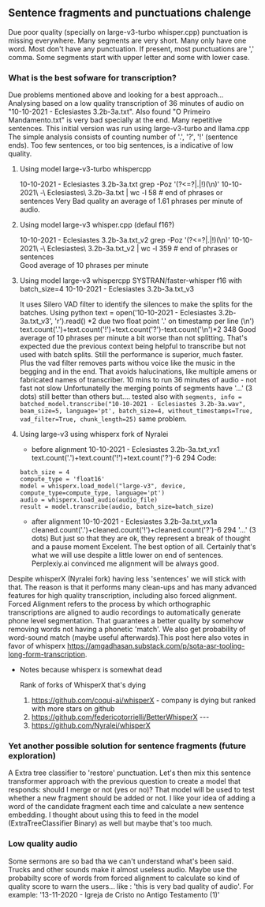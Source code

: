 ## Sentence fragments and punctuations chalenge

Due poor quality (specially on large-v3-turbo whisper.cpp) punctuation is missing everywhere.
Many segments are very short. Many only have one word. Most don't have any punctuation.
If present, most punctuations are ',' comma. Some segments start with upper letter and some with lower case.


### What is the best sofware for transcription?

Due problems mentioned above and looking for a best approach...
Analysing based on a low quality transcription of 36 minutes of audio on "10-10-2021 - Eclesiastes 3.2b-3a.txt".
Also found "O Primeiro Mandamento.txt" is very bad specially at the end. Many repetitive sentences. 
This initial version was run using large-v3-turbo and llama.cpp 
The simple analysis consists of counting number of '.', '?', '!' (sentence ends).
Too few sentences, or too big sentences, is a indicative of low quality.

1. Using model large-v3-turbo whispercpp    

    10-10-2021 - Eclesiastes 3.2b-3a.txt
    grep -Poz '(?<=\?|\.|!)(\n)'  10-10-2021\ -\ Eclesiastes\ 3.2b-3a.txt | wc -l 
    58 # end of phrases or sentences
    Very Bad quality an average of 1.61 phrases per minute of audio.

2. Using model large-v3 whisper.cpp (defaul f16?)
    
    10-10-2021 - Eclesiastes 3.2b-3a.txt_v2
    grep -Poz '(?<=\?|\.|!)(\n)'  10-10-2021\ -\ Eclesiastes\ 3.2b-3a.txt_v2 | wc -l 
    359 # end of phrases or sentences    
    Good average of 10 phrases per minute

3. Using model large-v3 whispercpp SYSTRAN/faster-whisper f16 with batch_size=4
    10-10-2021 - Eclesiastes 3.2b-3a.txt_v3

    It uses Silero VAD filter to identify the silences to make the splits for the batches.
    Using python text = open('10-10-2021 - Eclesiastes 3.2b-3a.txt_v3', 'r').read()
    *2 due two float point '.' on timestamp per line (\n')
    text.count('.')+text.count('!')+text.count('?')-text.count('\n')*2 
    348
    Good average of 10 phrases per minute a bit worse than not splitting.
    That's expected due the previous context being helpful to transcribe but not used with batch splits.
    Still the performance is superior, much faster. 
    Plus the vad filter removes parts withou voice like the music in the begging and in the end.
    That avoids halucinations, like multiple amens or fabricated names of transcriber.
    10 mins to run 36 minutes of audio - not fast not slow
    Unfortunatelly the merging points of segments have '...' (3 dots) still better than others but.... 
    tested also with `segments, info = batched_model.transcribe("10-10-2021 - Eclesiastes 3.2b-3a.wav", 
        beam_size=5, language='pt', batch_size=4, without_timestamps=True, vad_filter=True, chunk_length=25)`
    same problem.

4. Using large-v3 using whisperx fork of Nyralei  

    - before alignment
    10-10-2021 - Eclesiastes 3.2b-3a.txt_vx1
    text.count('.')+text.count('!')+text.count('?')-6
    294
    Code:
    ```
    batch_size = 4
    compute_type = 'float16'
    model = whisperx.load_model("large-v3", device, compute_type=compute_type, language='pt')
    audio = whisperx.load_audio(audio_file)
    result = model.transcribe(audio, batch_size=batch_size)
    ```
    - after alignment
    10-10-2021 - Eclesiastes 3.2b-3a.txt_vx1a
    cleaned.count('.')+cleaned.count('!')+cleaned.count('?')-6
    294 
    '...' (3 dots) But just so that they are ok, they represent a break of thought and a pause moment
    Excelent. The best option of all. 
    Certainly that's what we will use despite a little lower on end of sentences. 
    Perplexiy.ai convinced me alignment will be always good.


Despite whisperX (Nyralei fork) having less 'sentences' we will stick with that.
The reason is that it performs many clean-ups and has many advanced features for high quality transcription, including also  forced alignment. Forced Alignment refers to the process by which orthographic transcriptions are aligned to audio recordings to automatically generate phone level segmentation.
That guarantees a better quality by somehow removing words not having a phonetic 'match'. We also get probability of word-sound match (maybe useful afterwards).This post here also votes in favor of whisperx https://amgadhasan.substack.com/p/sota-asr-tooling-long-form-transcription.


- Notes because whisperx is somewhat dead

    Rank of forks of WhisperX that's dying

    1. https://github.com/coqui-ai/whisperX   - company is dying but ranked with more stars on github
    2. https://github.com/federicotorrielli/BetterWhisperX --- 
    3. https://github.com/Nyralei/whisperX



### Yet another possible solution for sentence fragments (future exploration)

A Extra tree classifier to 'restore' punctuation.
Let's then mix this sentence transformer approach with the previous question to create a model that responds: should I merge or not (yes or no)? That model will be used to test whether a new fragment should be added or not. I like your idea of adding a word of the candidate fragment each time and calculate a new sentence embedding. I thought about using this to feed in the model (ExtraTreeClassifier Binary) as well but maybe that's too much. 


### Low quality audio

Some sermons are so bad tha we can't understand what's been said. Trucks and other sounds make it almost useless audio.
Maybe use the probabilty score of words from forced alignment to calculate so kind of quality score to warn the users... like : 'this is very bad quality of audio'. For example: '13-11-2020 - Igreja de Cristo no Antigo Testamento (1)'



